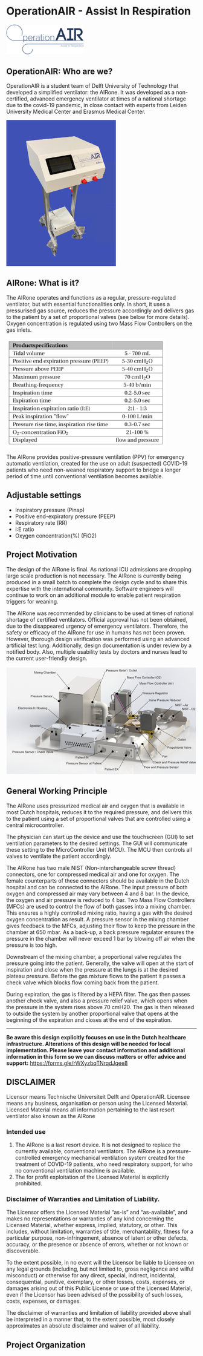 # OperationAIR - Assist In Respiration


<img src="./docs/img/OperationAIR_Name.png" alt="OperationAIR_Name" style="zoom:20%;" />

## OperationAIR: Who are we?

OperationAIR is a student team of Delft University of Technology that developed a simplified ventilator: the AIRone. It was developed as a non-certified, advanced emergency ventilator at times of a national shortage due to the covid-19 pandemic, in close contact with experts from Leiden University Medical Center and Erasmus Medical Center.

<img src="./docs/img/AIRone-Final-1.png" alt="AIRone-Final-1" style="zoom: 67%;" />

## AIRone: What is it?

The AIRone operates and functions as a regular, pressure-regulated  ventilator, but with essential functionalities only. In short, it uses a pressurised gas source, reduces the pressure accordingly and delivers  gas to the patient by a set of proportional valves (see below for more  details). Oxygen concentration is regulated using two Mass Flow  Controllers on the gas inlets.

<img src="./docs/img/Specifications_AIRone.png" style="zoom:75%;" />

The  AIRone provides positive-pressure ventilation (PPV) for emergency  automatic ventilation, created for the use on adult (suspected) COVID-19 patients who need non-weaned respiratory support to bridge a longer  period of time until conventional ventilation becomes available.

## Adjustable settings

- Inspiratory pressure (Pinsp)
- Positive end-expiratory pressure (PEEP)
- Respiratory rate (RR)
- I:E ratio
- Oxygen concentration(%) (FiO2)

## Project Motivation

The design of the AIRone is final. As national ICU admissions are  dropping large scale production is not necessary. The AIRone is  currently being produced in a small batch to complete the design cycle  and to share this expertise with the international community. Software  engineers will continue to work on an additional module to enable  patient respiration triggers for weaning.

The AIRone was recommended by clinicians to be used at times of  national shortage of certified ventilators. Official approval has not  been obtained, due to the disappeared urgency of emergency ventilators.  Therefore, the safety or efficacy of the AIRone for use in humans has  not been proven. However, thorough design verification was performed  using an advanced artificial test lung. Additionally, design  documentation is under review by a notified body. Also, multiple  usability tests by doctors and nurses lead to the current user-friendly  design.

<img src="./docs/img/Interior_AIRone.png" style="zoom:75%;" />

## General Working Principle

The AIRone uses pressurized medical air and oxygen that is available  in most Dutch hospitals, reduces it to the required pressure, and  delivers this to the patient using a set of proportional valves that are controlled using a central microcontroller.

The physician can start up the device and use the touchscreen (GUI)  to set ventilation parameters to the desired settings. The GUI will  communicate these setting to the MicroController Unit (MCU). The MCU  then controls all valves to ventilate the patient accordingly.

The AIRone has two male NIST (Non-interchangeable screw thread)  connectors, one for compressed medical air and one for oxygen. The  female counterparts of these connectors should be available in the Dutch hospital and can be connected to the AIRone. The input pressure of both oxygen and compressed air may vary between 4 and 8 bar. In the device,  the oxygen and air pressure is reduced to 4 bar. Two Mass Flow  Controllers (MFCs) are used to control the flow of both gasses into a  mixing chamber. This ensures a highly controlled mixing ratio, having a  gas with the desired oxygen concentration as result. A pressure sensor  in the mixing chamber gives feedback to the MFCs, adjusting their flow  to keep the pressure in the chamber at 650 mbar. As a back-up, a back  pressure regulator ensures the pressure in the chamber will never exceed 1 bar by blowing off air when the pressure is too high.

Downstream of the mixing chamber, a proportional valve regulates the  pressure going into the patient. Generally, the valve will open at the  start of inspiration and close when the pressure at the lungs is at the  desired plateau pressure.  Before the gas mixture flows to the patient  it passes a check valve which blocks flow coming back from the patient.

During expiration, the gas is filtered by a HEPA filter. The gas then passes another check valve, and also a pressure relief valve, which  opens when the pressure in the system rises above 70 cmH20. The gas is  then released to outside the system by another proportional valve that  opens at the beginning of the expiration and closes at the end of the  expiration.

------

**Be aware this design explicitly focuses on use in the Dutch  healthcare infrastructure. Alterations of this design will be needed for local implementation. Please leave your contact information and  additional information in this form so we can discuss matters or offer  advice and support:** https://forms.gle/rWXyzbqTNrqdJqee8

## DISCLAIMER

Licensor means Technische Universiteit Delft and OperationAIR. Licensee means any business, organisation or person using the Licensed Material. Licensed Material means all information pertaining to the last resort ventilator also known as the AIRone

### Intended use

1. The AIRone is a last resort device. It is not designed to replace the currently available, conventional ventilators. The AIRone is a pressure-controlled emergency mechanical ventilation system created for the treatment of COVID-19 patients, who need respiratory support, for who no conventional ventilation machine is available. 
2. The for profit exploitation of the Licensed Material is explicitly prohibited.

### Disclaimer of Warranties and Limitation of Liability.

The Licensor offers the Licensed Material “as-is” and “as-available”, and makes no representations or warranties of any kind concerning the Licensed Material, whether express, implied, statutory, or other. This includes, without limitation, warranties of title, merchantability, fitness for a particular purpose, non-infringement, absence of latent or other defects, accuracy, or the presence or absence of errors, whether or not known or discoverable.

To the extent possible, in no event will the Licensor be liable to Licensee on any legal grounds (including, but not limited to, gross negligence and wilful misconduct) or otherwise for any direct, special, indirect, incidental, consequential, punitive, exemplary, or other losses, costs, expenses, or damages arising out of this Public License or use of the Licensed Material, even if the Licensor has been advised of the possibility of such losses, costs, expenses, or damages.

The disclaimer of warranties and limitation of liability provided above shall be interpreted in a manner that, to the extent possible, most closely approximates an absolute disclaimer and waiver of all liability.

## Project Organization
